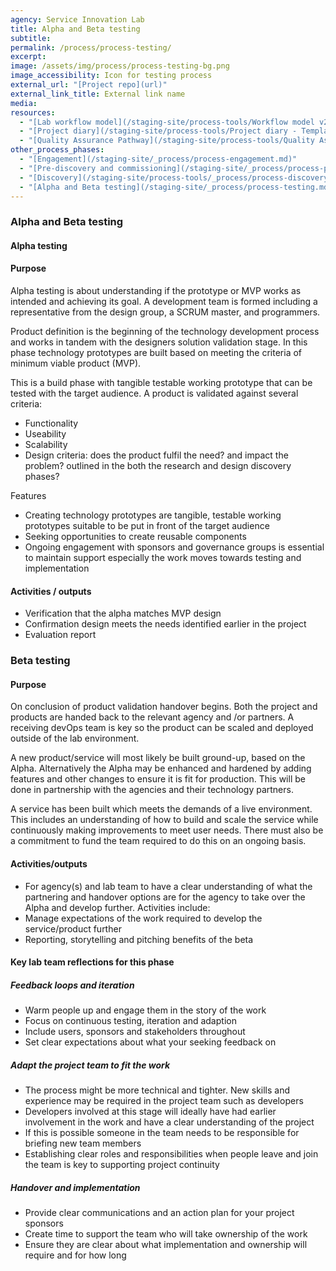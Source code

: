 ```yaml
---
agency: Service Innovation Lab
title: Alpha and Beta testing
subtitle:
permalink: /process/process-testing/
excerpt:
image: /assets/img/process/process-testing-bg.png
image_accessibility: Icon for testing process
external_url: "[Project repo](url)"
external_link_title: External link name
media:
resources:
  - "[Lab workflow model](/staging-site/process-tools/Workflow model v2.pdf)"
  - "[Project diary](/staging-site/process-tools/Project diary - Template.docx)"
  - "[Quality Assurance Pathway](/staging-site/process-tools/Quality Assurance Pathway.xlsx)"
other_process_phases:
  - "[Engagement](/staging-site/_process/process-engagement.md)"
  - "[Pre-discovery and commissioning](/staging-site/_process/process-prediscovery.md)"
  - "[Discovery](/staging-site/process-tools/_process/process-discovery.md))"
  - "[Alpha and Beta testing](/staging-site/_process/process-testing.md)"
---
```


### Alpha and Beta testing

#### Alpha testing

#### Purpose

Alpha testing is about understanding if the prototype or MVP works as intended and achieving its goal.  A development team is formed including a representative from the design group, a SCRUM master, and programmers.

Product definition is the beginning of the technology development process and works in tandem with the designers solution validation stage. In this phase technology prototypes are built based on meeting the criteria of minimum viable product (MVP).

This is a build phase with tangible testable working prototype that can be tested with the target audience. A product is validated against several criteria:

* Functionality
* Useability
* Scalability
* Design criteria: does the product fulfil the need? and impact the problem? outlined in the both the research and design discovery phases?

Features

* Creating technology prototypes are tangible, testable working prototypes suitable to be put in front of the target audience
* Seeking opportunities to create reusable components
* Ongoing engagement with sponsors and governance groups is essential to maintain support especially the work moves towards testing and implementation

#### Activities / outputs

* Verification that the alpha matches MVP design
* Confirmation design meets the needs identified earlier in the project
* Evaluation report

### Beta testing

#### Purpose

On conclusion of product validation handover begins. Both the project and products are handed back to the relevant agency and /or partners.  A receiving devOps team is key so the product can be scaled and deployed outside of the lab environment.

A new product/service will most likely be built ground-up, based on the Alpha. Alternatively the Alpha may be enhanced and hardened by adding features and other changes to ensure it is fit for production. This will be done in partnership with the agencies and their technology partners.

A service has been built which meets the demands of a live environment. This includes an understanding of how to build and scale the service while continuously making improvements to meet user needs. There must also be a commitment to fund the team required to do this on an ongoing basis.

#### Activities/outputs

* For agency(s) and lab team to have a clear understanding of what the partnering and handover options are for the agency to take over the Alpha and develop further. Activities include:
* Manage expectations of the work required to develop the service/product further
* Reporting, storytelling and pitching benefits of the beta

#### Key lab team reflections for this phase

##### Feedback loops and iteration

* Warm people up and engage them in the story of the work
* Focus on continuous testing, iteration and adaption
* Include users, sponsors and stakeholders throughout
* Set clear expectations about what your seeking feedback on

##### Adapt the project team to fit the work

* The process might be more technical and tighter. New skills and experience may be required in the project team such as developers
* Developers involved at this stage will ideally have had earlier involvement in the work and have a clear understanding of the project
* If this is possible someone in the team needs to be responsible for briefing new team members
* Establishing clear roles and responsibilities when people leave and join the team is key to supporting project continuity

##### Handover and implementation

* Provide clear communications and an action plan for your project sponsors
* Create time to support the team who will take ownership of the work
* Ensure they are clear about what implementation and ownership will require and for how long
